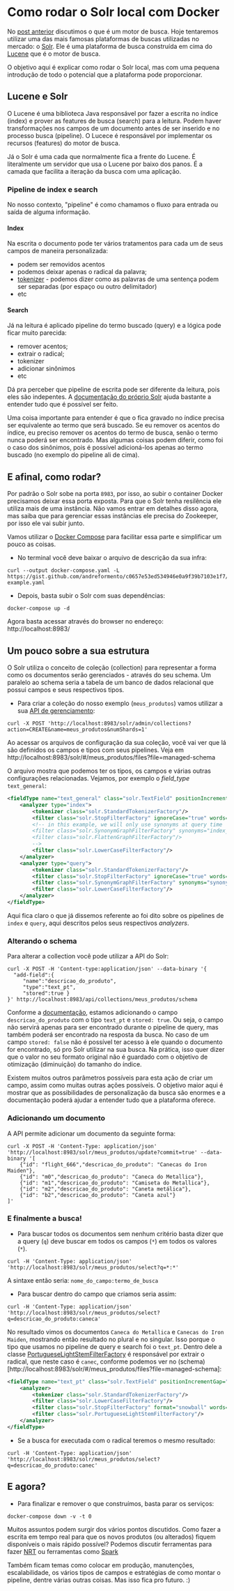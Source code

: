 # Como rodar o Solr local com Docker

No [post anterior](https://medium.com/butech-co/um-gole-de-m%C3%A1quinas-de-busca-fa41b7d577c6) discutimos o que é um motor de busca.
Hoje tentaremos utilizar uma das mais famosas plataformas de buscas utilizadas no mercado: o [Solr](https://lucene.apache.org/solr/).
Ele é uma plataforma de busca construída em cima do [Lucene](https://lucene.apache.org/) que é o motor de busca.

O objetivo aqui é explicar como rodar o Solr local, mas com uma pequena introdução de todo o potencial que a plataforma pode proporcionar.

## Lucene e Solr

O Lucene é uma biblioteca Java responsável por fazer a escrita no índice (index) e prover as features de busca (search) para a leitura.
Podem haver transformações nos campos de um documento antes de ser inserido e no processo busca (pipeline).
O Lucece é responsável por implementar os recursos (features) do motor de busca.

Já o Solr é uma cada que normalmente fica a frente do Lucene.
É literalmente um servidor que usa o Lucene por baixo dos panos.
É a camada que facilita a iteração da busca com uma aplicação.

### Pipeline de index e search

No nosso contexto, "pipeline" é como chamamos o fluxo para entrada ou saída de alguma informação.

#### Index

Na escrita o documento pode ter vários tratamentos para cada um de seus campos de maneira personalizada:
- podem ser removidos acentos
- podemos deixar apenas o radical da palavra;
- [tokenizer](https://lucene.apache.org/solr/guide/8_5/about-tokenizers.html) - podemos dizer como as palavras de uma sentença podem ser separadas (por espaço ou outro delimitador)
- etc


#### Search

Já na leitura é aplicado pipeline do termo buscado (query) e a lógica pode ficar muito parecida:
- remover acentos;
- extrair o radical;
- tokenizer
- adicionar sinônimos
- etc

Dá pra perceber que pipeline de escrita pode ser diferente da leitura, pois eles são indepentes.
A [documentação do próprio Solr](https://lucene.apache.org/solr/guide/8_5/field-type-definitions-and-properties.html#field-type-definitions-in-schema-xml) ajuda bastante a entender tudo que é possível ser feito.

Uma coisa importante para entender é que o fica gravado no índice precisa ser equivalente ao termo que será buscado.
Se eu remover os acentos do índice, eu preciso remover os acentos do termo de busca, senão o termo nunca poderá ser encontrado.
Mas algumas coisas podem diferir, como foi o caso dos sinônimos, pois é possível adicioná-los apenas ao termo buscado (no exemplo do pipeline ali de cima).

## E afinal, como rodar?

Por padrão o Solr sobe na porta `8983`, por isso, ao subir o container Docker precisamos deixar essa porta exposta.
Para que o Solr tenha resilência ele utiliza mais de uma instância.
Não vamos entrar em detalhes disso agora, mas saiba que para gerenciar essas instâncias ele precisa do Zookeeper, por isso ele vai subir junto.


Vamos utilizar o [Docker Compose](https://docs.docker.com/compose/) para facilitar essa parte e simplificar um pouco as coisas.

- No terminal você deve baixar o arquivo de descrição da sua infra:
```shell
curl --output docker-compose.yaml -L https://gist.github.com/andreformento/c0657e53ed534946e0a9f39b7103e1f7/raw/solr-example.yaml
```

- Depois, basta subir o Solr com suas dependências:
```shell
docker-compose up -d
```

Agora basta acessar através do browser no endereço: http://localhost:8983/

## Um pouco sobre a sua estrutura

O Solr utiliza o conceito de coleção (collection) para representar a forma como os documentos serão gerenciados - através do seu schema.
Um paralelo ao schema seria a tabela de um banco de dados relacional que possui campos e seus respectivos tipos.

- Para criar a coleção do nosso exemplo (`meus_produtos`) vamos utilizar a sua [API de gerenciamento](https://lucene.apache.org/solr/guide/8_5/collection-management.html#collection-management):
```shell
curl -X POST 'http://localhost:8983/solr/admin/collections?action=CREATE&name=meus_produtos&numShards=1'
```

Ao acessar os arquivos de configuração da sua coleção, você vai ver que lá são definidos os campos e tipos com seus pipelines.
Veja em http://localhost:8983/solr/#/meus_produtos/files?file=managed-schema

O arquivo mostra que podemos ter os tipos, os campos e várias outras configurações relacionadas.
Vejamos, por exemplo o _field\_type_ `text_general`:
```xml
<fieldType name="text_general" class="solr.TextField" positionIncrementGap="100" multiValued="true">
    <analyzer type="index">
        <tokenizer class="solr.StandardTokenizerFactory"/>
        <filter class="solr.StopFilterFactory" ignoreCase="true" words="stopwords.txt" />
        <!-- in this example, we will only use synonyms at query time
        <filter class="solr.SynonymGraphFilterFactory" synonyms="index_synonyms.txt" ignoreCase="true" expand="false"/>
        <filter class="solr.FlattenGraphFilterFactory"/>
        -->
        <filter class="solr.LowerCaseFilterFactory"/>
    </analyzer>
    <analyzer type="query">
        <tokenizer class="solr.StandardTokenizerFactory"/>
        <filter class="solr.StopFilterFactory" ignoreCase="true" words="stopwords.txt" />
        <filter class="solr.SynonymGraphFilterFactory" synonyms="synonyms.txt" ignoreCase="true" expand="true"/>
        <filter class="solr.LowerCaseFilterFactory"/>
    </analyzer>
</fieldType>
```

Aqui fica claro o que já dissemos referente ao foi dito sobre os pipelines de `index` e `query`, aqui descritos pelos seus respectivos _analyzers_.

### Alterando o schema

Para alterar a collection você pode utilizar a API do Solr:
```shell
curl -X POST -H 'Content-type:application/json' --data-binary '{
  "add-field":{
     "name":"descricao_do_produto",
     "type":"text_pt",
     "stored":true }
}' http://localhost:8983/api/collections/meus_produtos/schema
```

Conforme a [documentação](https://lucene.apache.org/solr/guide/8_5/schema-api.html#add-a-new-field), estamos adicionando o campo `descricao_do_produto` com o tipo `text_pt` e `stored: true`.
Ou seja, o campo não servirá apenas para ser encontrado durante o pipeline de query, mas também poderá ser encontrado na resposta da busca.
No caso de um campo `stored: false` não é possível ter acesso à ele quando o documento for encontrado, só pro Solr utilizar na sua busca.
Na prática, isso quer dizer que o valor no seu formato original não é guardado com o objetivo de otimização (diminuição) do tamanho do índice.

Existem muitos outros parâmetros possíveis para esta ação de criar um campo, assim como muitas outras ações possíveis.
O objetivo maior aqui é mostrar que as possibilidades de personalização da busca são enormes e a documentação poderá ajudar a entender tudo que a plataforma oferece.

### Adicionando um documento

A API permite adicionar um documento da seguinte forma:
```shell
curl -X POST -H 'Content-Type: application/json' 'http://localhost:8983/solr/meus_produtos/update?commit=true' --data-binary '[
    {"id": "flight_666","descricao_do_produto": "Canecas do Iron Maiden"},
    {"id": "m0","descricao_do_produto": "Caneca do Metallica"},
    {"id": "m1","descricao_do_produto": "Camiseta do Metallica"},
    {"id": "m2","descricao_do_produto": "Caneta metálica"},
    {"id": "b2","descricao_do_produto": "Caneta azul"}
]'
```

### E finalmente a busca!

- Para buscar todos os documentos sem nenhum critério basta dizer que a query (`q`) deve buscar em todos os campos (`*`) em todos os valores (`*`).
```shell
curl -H 'Content-Type: application/json' 'http://localhost:8983/solr/meus_produtos/select?q=*:*'
```
A sintaxe então seria: `nome_do_campo:termo_de_busca`

- Para buscar dentro do campo que criamos seria assim:
```shell
curl -H 'Content-Type: application/json' 'http://localhost:8983/solr/meus_produtos/select?q=descricao_do_produto:caneca'
```

No resultado vimos os documentos `Caneca do Metallica` e `Canecas do Iron Maiden`, mostrando então resultado no plural e no singular.
Isso porque o tipo que usamos no pipeline de query e search foi o `text_pt`.
Dentro dele a classe [PortugueseLightStemFilterFactory](https://lucene.apache.org/core/8_5_1/analyzers-common/org/apache/lucene/analysis/pt/PortugueseLightStemFilterFactory.html) é responsável por extrair o radical, que neste caso é `canec`, conforme podemos ver no (schema)[http://localhost:8983/solr/#/meus_produtos/files?file=managed-schema]:
```xml
<fieldType name="text_pt" class="solr.TextField" positionIncrementGap="100">
    <analyzer>
        <tokenizer class="solr.StandardTokenizerFactory"/>
        <filter class="solr.LowerCaseFilterFactory"/>
        <filter class="solr.StopFilterFactory" format="snowball" words="lang/stopwords_pt.txt" ignoreCase="true"/>
        <filter class="solr.PortugueseLightStemFilterFactory"/>
    </analyzer>
</fieldType>
```

- Se a busca for executada com o radical teremos o mesmo resultado:
```shell
curl -H 'Content-Type: application/json' 'http://localhost:8983/solr/meus_produtos/select?q=descricao_do_produto:canec'
```

## E agora?

- Para finalizar e remover o que construímos, basta parar os serviços:
```shell
docker-compose down -v -t 0
```

Muitos assuntos podem surgir dos vários pontos discutidos.
Como fazer a escrita em tempo real para que os novos produtos (ou alterados) fiquem disponíveis o mais rápido possível? Podemos discutir ferramentas para fazer [NRT](https://lucene.apache.org/solr/guide/8_5/near-real-time-searching.html) ou ferramentas como [Spark](https://github.com/lucidworks/spark-solr)

Também ficam temas como colocar em produção, manutenções, escalabilidade, os vários tipos de campos e estratégias de como montar o pipeline, dentre várias outras coisas.
Mas isso fica pro futuro. :)

